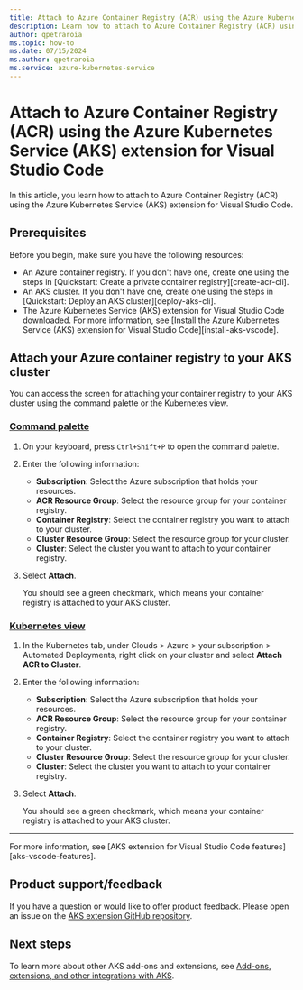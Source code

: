 ```yaml
---
title: Attach to Azure Container Registry (ACR) using the Azure Kubernetes Service (AKS) extension for Visual Studio Code
description: Learn how to attach to Azure Container Registry (ACR) using the Azure Kubernetes Service (AKS) extension for Visual Studio Code.
author: qpetraroia
ms.topic: how-to
ms.date: 07/15/2024
ms.author: qpetraroia
ms.service: azure-kubernetes-service
---
```


# Attach to Azure Container Registry (ACR) using the Azure Kubernetes Service (AKS) extension for Visual Studio Code

In this article, you learn how to attach to Azure Container Registry (ACR) using the Azure Kubernetes Service (AKS) extension for Visual Studio Code. 

## Prerequisites

Before you begin, make sure you have the following resources:

* An Azure container registry. If you don't have one, create one using the steps in [Quickstart: Create a private container registry][create-acr-cli].
* An AKS cluster. If you don't have one, create one using the steps in [Quickstart: Deploy an AKS cluster][deploy-aks-cli].
* The Azure Kubernetes Service (AKS) extension for Visual Studio Code downloaded. For more information, see [Install the Azure Kubernetes Service (AKS) extension for Visual Studio Code][install-aks-vscode].

## Attach your Azure container registry to your AKS cluster

You can access the screen for attaching your container registry to your AKS cluster using the command palette or the Kubernetes view.

### [Command palette](#tab/command-palette)

1. On your keyboard, press `Ctrl+Shift+P` to open the command palette.
2. Enter the following information:

    * **Subscription**: Select the Azure subscription that holds your resources.
    * **ACR Resource Group**: Select the resource group for your container registry.
    * **Container Registry**: Select the container registry you want to attach to your cluster.
    * **Cluster Resource Group**: Select the resource group for your cluster.
    * **Cluster**: Select the cluster you want to attach to your container registry.

3. Select **Attach**.

    You should see a green checkmark, which means your container registry is attached to your AKS cluster.

### [Kubernetes view](#tab/kubernetes-view)

1. In the Kubernetes tab, under Clouds > Azure > your subscription > Automated Deployments, right click on your cluster and select **Attach ACR to Cluster**.
2. Enter the following information:

    * **Subscription**: Select the Azure subscription that holds your resources.
    * **ACR Resource Group**: Select the resource group for your container registry.
    * **Container Registry**: Select the container registry you want to attach to your cluster.
    * **Cluster Resource Group**: Select the resource group for your cluster.
    * **Cluster**: Select the cluster you want to attach to your container registry.

3. Select **Attach**.

    You should see a green checkmark, which means your container registry is attached to your AKS cluster.

---

For more information, see [AKS extension for Visual Studio Code features][aks-vscode-features].

## Product support/feedback

If you have a question or would like to offer product feedback. Please open an issue on the [AKS extension GitHub repository](https://github.com/Azure/vscode-aks-tools/issues/new/choose).

## Next steps

To learn more about other AKS add-ons and extensions, see [Add-ons, extensions, and other integrations with AKS](./integrations.md).

